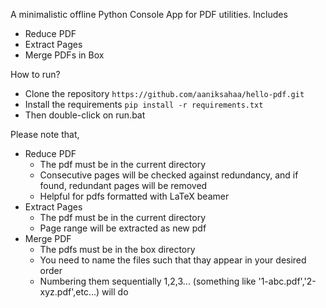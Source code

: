 A minimalistic offline Python Console App for PDF utilities. Includes
- Reduce PDF
- Extract Pages
- Merge PDFs in Box

How to run?
- Clone the repository
```https://github.com/aaniksahaa/hello-pdf.git```
- Install the requirements
```pip install -r requirements.txt```
- Then double-click on run.bat

Please note that,
- Reduce PDF
    - The pdf must be in the current directory
    - Consecutive pages will be checked against redundancy, and if found, redundant pages will be removed
    - Helpful for pdfs formatted with LaTeX beamer
- Extract Pages
    - The pdf must be in the current directory
    - Page range will be extracted as new pdf
- Merge PDF
    - The pdfs must be in the box directory
    - You need to name the files such that thay appear in your desired order
    - Numbering them sequentially 1,2,3... (something like '1-abc.pdf','2-xyz.pdf',etc...) will do
